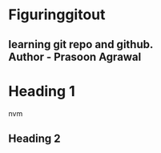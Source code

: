 # Figuringgitout
learning git repo and github.
<br>
Author - Prasoon Agrawal
<br>
-------------------------------
# Heading 1
nvm
<br>
## Heading 2
